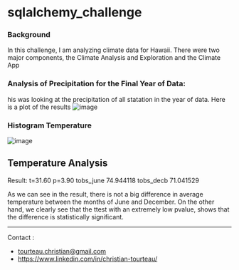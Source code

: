 # sqlalchemy_challenge

### Background

In this challenge, I am analyzing climate data for Hawaii. There were two major components, the Climate Analysis and Exploration and the Climate App

### Analysis of Precipitation for the Final Year of Data:
his was looking at the precipitation of all statation in the year of data.
Here is a plot of the results
![image](https://github.com/Christ1129/sqlalchemy_challenge/blob/main/Precipitation%20Data.png)

### Histogram Temperature

![image](https://github.com/Christ1129/sqlalchemy_challenge/blob/main/Histogram%20Temp.png)

## Temperature Analysis
Result: t=31.60 p=3.90 tobs_june 74.944118 tobs_decb 71.041529

As we can see in the result, there is not a big difference in average temperature between the months of June and December. On the other hand, we clearly see that the ttest with an extremely low pvalue, shows that the difference is statistically significant.

<hr>
Contact : 

* tourteau.christian@gmail.com
* https://www.linkedin.com/in/christian-tourteau/

